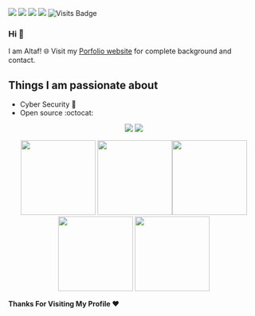 

[<img src="https://img.shields.io/badge/twitter-%231DA1F2.svg?&style=for-the-badge&logo=twitter&logoColor=white" />](https://mobile.twitter.com/AltafShaikh07)  [<img src="https://img.shields.io/badge/linkedin-%230077B5.svg?&style=for-the-badge&logo=linkedin&logoColor=white" />](https://www.linkedin.com/in/altaf-shaikh-a93198179) [<img src = "https://img.shields.io/badge/instagram-%23E4405F.svg?&style=for-the-badge&logo=instagram&logoColor=white">](https://www.instagram.com/ialtafshaikh/) [<img src ="https://img.shields.io/badge/Website-pk-%23.svg?&style=for-the-badge&logo=&logoColor=white%22">](https://www.altafshaikh.ml/)  ![Visits Badge](https://badges.pufler.dev/visits/altaf99/altaf99?style=for-the-badge ) 

### Hi 👋 
I am Altaf!
🌐 Visit my [Porfolio website](https://www.altafshaikh.ml/) for complete background and contact.

## Things I am passionate about

- Cyber Security :robot:
- Open source :octocat:

<p align = "center">
  <img src = "https://github-readme-stats.vercel.app/api?username=altaf99&show_icons=true&theme=radical&line_height=27">
  <img src = "https://github-readme-stats.vercel.app/api/top-langs/?username=altaf99&hide=CSS,HTML&theme=tokyonight">
</p>


<p align="center">
<img src="https://i.giphy.com/media/LMt9638dO8dftAjtco/200.webp" width="150"> <img src="https://i.giphy.com/media/KzJkzjggfGN5Py6nkT/200.webp" width="150"><img src="https://i.giphy.com/media/IdyAQJVN2kVPNUrojM/200.webp" width="150"> <img src="https://media.giphy.com/media/UWt0rhp21JgLwoeFQP/giphy.gif" width ="150"/> <img src="https://media.giphy.com/media/kH6CqYiquZawmU1HI6/giphy.gif" width ="150"/> 
</p>
<!--
**altaf99/altaf99** is a ✨ _special_ ✨ repository because its `README.md` (this file) appears on your GitHub profile.
-->

**Thanks For Visiting My Profile ❤️** 

